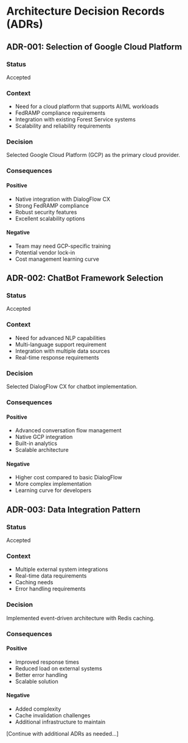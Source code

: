 # Architecture Decision Records (ADRs)

## ADR-001: Selection of Google Cloud Platform

### Status
Accepted

### Context
- Need for a cloud platform that supports AI/ML workloads
- FedRAMP compliance requirements
- Integration with existing Forest Service systems
- Scalability and reliability requirements

### Decision
Selected Google Cloud Platform (GCP) as the primary cloud provider.

### Consequences
#### Positive
- Native integration with DialogFlow CX
- Strong FedRAMP compliance
- Robust security features
- Excellent scalability options

#### Negative
- Team may need GCP-specific training
- Potential vendor lock-in
- Cost management learning curve

## ADR-002: ChatBot Framework Selection

### Status
Accepted

### Context
- Need for advanced NLP capabilities
- Multi-language support requirement
- Integration with multiple data sources
- Real-time response requirements

### Decision
Selected DialogFlow CX for chatbot implementation.

### Consequences
#### Positive
- Advanced conversation flow management
- Native GCP integration
- Built-in analytics
- Scalable architecture

#### Negative
- Higher cost compared to basic DialogFlow
- More complex implementation
- Learning curve for developers

## ADR-003: Data Integration Pattern

### Status
Accepted

### Context
- Multiple external system integrations
- Real-time data requirements
- Caching needs
- Error handling requirements

### Decision
Implemented event-driven architecture with Redis caching.

### Consequences
#### Positive
- Improved response times
- Reduced load on external systems
- Better error handling
- Scalable solution

#### Negative
- Added complexity
- Cache invalidation challenges
- Additional infrastructure to maintain

[Continue with additional ADRs as needed...]